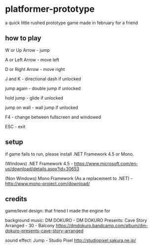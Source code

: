 # platformer-prototype
a quick little rushed prototype game made in february for a friend

## how to play
W or Up Arrow - jump

A or Left Arrow - move left

D or Right Arrow - move right

J and K - directional dash if unlocked

jump again - double jump if unlocked

hold jump - glide if unlocked

jump on wall - wall jump if unlocked

F4 - change between fullscreen and windowed

ESC - exit

## setup
if game fails to run, please install .NET Framework 4.5 or Mono.

(Windows)
.NET Framework 4.5 - https://www.microsoft.com/en-us/download/details.aspx?id=30653

(Non Windows)
Mono Framework (As a replacement to .NET) - http://www.mono-project.com/download/

## credits
game/level design:
that friend I made the engine for

background music:
DM DOKURO - DM DOKURO Presents: Cave Story Arranged - 30 - Balcony
https://dmdokuro.bandcamp.com/album/dm-dokuro-presents-cave-story-arranged

sound effect:
Jump - Studio Pixel
http://studiopixel.sakura.ne.jp/
